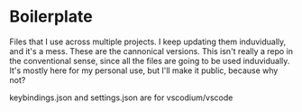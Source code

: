 # Boilerplate
Files that I use across multiple projects. I keep updating them induvidually, and it's a mess. 
These are the cannonical versions. This isn't really a repo in the conventional sense, since all 
the files are going to be used induvidually. 
It's mostly here for my personal use, but I'll make it public, because why not?

keybindings.json and settings.json are for vscodium/vscode

